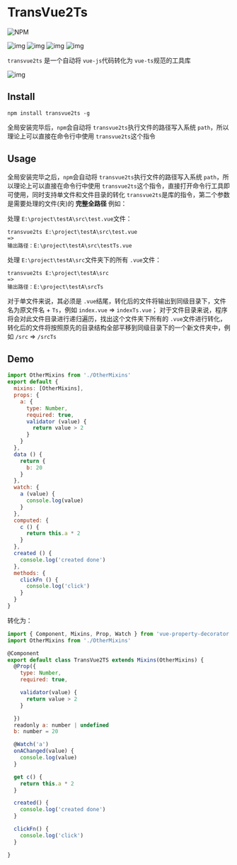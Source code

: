# TransVue2Ts

![NPM](https://nodei.co/npm/transvue2ts.png?downloads=true&downloadRank=true&stars=true)

![img](https://img.shields.io/npm/v/transvue2ts.svg) ![img](https://img.shields.io/bundlephobia/minzip/transvue2ts.svg) ![img](https://img.shields.io/npm/dt/transvue2ts.svg) ![img](https://img.shields.io/github/license/accforgit/transvue2ts.svg)

`transvue2ts` 是一个自动将 `vue-js`代码转化为 `vue-ts`规范的工具库

![img](https://raw.githubusercontent.com/accforgit/transvue2ts/master/public/transvue2ts.gif)

## Install

```
npm install transvue2ts -g
```
全局安装完毕后，`npm`会自动将 `transvue2ts`执行文件的路径写入系统 `path`，所以理论上可以直接在命令行中使用 `transvue2ts`这个指令

## Usage

全局安装完毕之后，`npm`会自动将 `transvue2ts`执行文件的路径写入系统 `path`，所以理论上可以直接在命令行中使用 `transvue2ts`这个指令，直接打开命令行工具即可使用，同时支持单文件和文件目录的转化
`transvue2ts`是库的指令，第二个参数是需要处理的文件(夹)的 **完整全路径**
例如：

处理 `E:\project\testA\src\test.vue`文件：
```
transvue2ts E:\project\testA\src\test.vue
=>
输出路径：E:\project\testA\src\testTs.vue
```
处理 `E:\project\testA\src`文件夹下的所有 `.vue`文件：
```
transvue2ts E:\project\testA\src
=>
输出路径：E:\project\testA\srcTs
```
对于单文件来说，其必须是 `.vue`结尾，转化后的文件将输出到同级目录下，文件名为原文件名 + `Ts`，例如 `index.vue` => `indexTs.vue`；
对于文件目录来说，程序将会对此文件目录进行递归遍历，找出这个文件夹下所有的 `.vue`文件进行转化，转化后的文件将按照原先的目录结构全部平移到同级目录下的一个新文件夹中，例如 `/src` => `/srcTs`

## Demo
```js
import OtherMixins from './OtherMixins'
export default {
  mixins: [OtherMixins],
  props: {
    a: {
      type: Number,
      required: true,
      validator (value) {
        return value > 2
      }
    }
  },
  data () {
    return {
      b: 20
    }
  },
  watch: {
    a (value) {
      console.log(value)
    }
  },
  computed: {
    c () {
      return this.a * 2
    }
  },
  created () {
    console.log('created done')
  },
  methods: {
    clickFn () {
      console.log('click')
    }
  }
}
```
转化为：
```js
import { Component, Mixins, Prop, Watch } from 'vue-property-decorator'
import OtherMixins from './OtherMixins'

@Component
export default class TransVue2TS extends Mixins(OtherMixins) {
  @Prop({
    type: Number,
    required: true,

    validator(value) {
      return value > 2
    }

  })
  readonly a: number | undefined
  b: number = 20

  @Watch('a')
  onAChanged(value) {
    console.log(value)
  }

  get c() {
    return this.a * 2
  }

  created() {
    console.log('created done')
  }

  clickFn() {
    console.log('click')
  }

}
```

